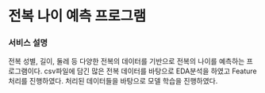 # 전복 나이 예측 프로그램

### 서비스 설명

전복 성별, 길이, 둘레 등 다양한 전복의 데이터를 기반으로 전복의 나이를 예측하는 프로그램이다. csv파일에 담긴 많은 전복 데이터를 바탕으로 EDA분석을 하였고 Feature 처리를 진행하였다. 처리된 데이터들을 바탕으로 모델 학습을 진행하였다.
